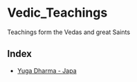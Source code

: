 # Vedic_Teachings
Teachings form the Vedas and great Saints

## Index
- [Yuga Dharma - Japa](Yuga_Dharma.md)
